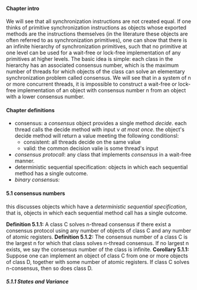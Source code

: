 #### Chapter intro
We will see that all synchronization instructions are not created equal. If one thinks of primitive synchronization instructions as objects whose exported methods are the instructions themselves (in the literature these objects are often referred to as synchronization primitives), one can show that there is an infinite hierarchy of synchronization primitives, such that no primitive at one level can be used for a wait-free or lock-free implementation of any primitives at higher levels. The basic idea is simple: each class in the hierarchy has an associated consensus number, which is the maximum number of threads for which objects of the class can solve an elementary synchronization problem called consensus. We will see that in a system of n or more concurrent threads, it is impossible to construct a wait-free or lock-free implementation of an object with consensus number n from an object with a lower consensus number.

#### Chapter definitions
- consensus: a *consensus* object provides a single method *decide*. each thread calls the decide method with input v *at most once*. the object's decide method will return a value meeting the following conditionsl:
	- consistent: all threads decide on the same value
	- valid: the common decision valie is some thread's input 
- *consensus protocall*: any class that implements *consensus* in a wait-free manner.
- deterministic sequential specification: objects in which each sequential method has a single outcome.
- *binary consensus:* 

#### 5.1 consensus numbers
this discusses objects which have a *deterministic sequential specification*, that is, objects in which each sequential method call has a single outcome. 

**Definition 5.1.1:** A class C solves n-thread consensus if there exist a consensus protocol using any number of objects of class C and any number of atomic registers. 
**Definition 5.1.2:** The consensus number of a class C is the largest n for which that class solves n-thread consensus. If no largest n exists, we say the consensus number of the class is infinite. 
**Corollary 5.1.1:** Suppose one can implement an object of class C from one or more objects of class D, together with some number of atomic registers. If class C solves n-consensus, then so does class D.

##### 5.1.1 States and Variance
